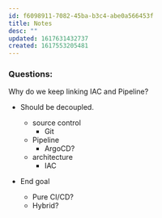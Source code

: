 ```yaml
---
id: f6098911-7082-45ba-b3c4-abe0a566453f
title: Notes
desc: ""
updated: 1617631432737
created: 1617553205481
---
```


### Questions:

Why do we keep linking IAC and Pipeline?

- Should be decoupled.
  - source control
    - Git
  - Pipeline
    - ArgoCD?
  - architecture
    - IAC

- End goal 
  - Pure CI/CD?
  - Hybrid?
  
